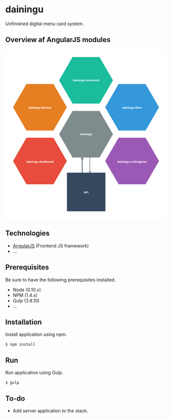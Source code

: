dainingu
===================

Unfinished digital menu card system.

Overview af AngularJS modules
-------------------
![Site Overview](assets/angular-modules.png)

Technologies
-------------------
- [AngularJS](http://angularjs.org) (Frontend JS framework)
- ...

Prerequisites
-------------------
Be sure to have the following prerequisites installed.

- Node (0.10.x)
- NPM (1.4.x)
- Gulp (3.8.10)
- ...

Installation
-------------------
Install application using npm.

```
$ npm install
```

Run
-------------------
Run application using Gulp.

```
$ gulp
```

To-do
-------------------
- Add server application to the stack.